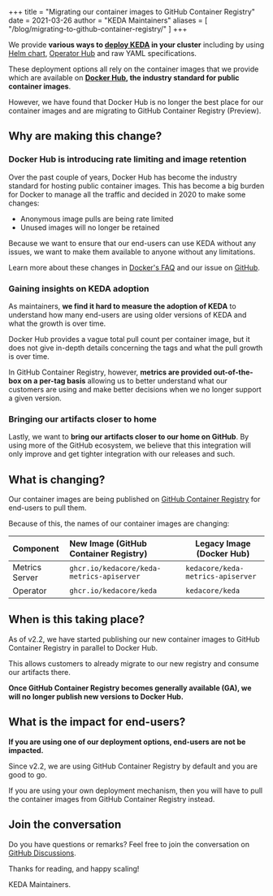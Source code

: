 +++
title = "Migrating our container images to GitHub Container Registry"
date = 2021-03-26
author = "KEDA Maintainers"
aliases = [
    "/blog/migrating-to-github-container-registry/"
]
+++

We provide **various ways to [deploy KEDA](https://keda.sh/docs/latest/deploy/) in your cluster** including by using [Helm chart](https://github.com/kedacore/charts), [Operator Hub](https://operatorhub.io/operator/keda) and raw YAML specifications.

These deployment options all rely on the container images that we provide which are available on **[Docker Hub](https://hub.docker.com/u/kedacore), the industry standard for public container images**.

However, we have found that Docker Hub is no longer the best place for our container images and are migrating to GitHub Container Registry (Preview).

## Why are making this change?

### Docker Hub is introducing rate limiting and image retention

Over the past couple of years, Docker Hub has become the industry standard for hosting public container images. This has become a big burden for Docker to manage all the traffic and decided in 2020 to make some changes:

- Anonymous image pulls are being rate limited
- Unused images will no longer be retained

Because we want to ensure that our end-users can use KEDA without any issues, we want to make them available to anyone without any limitations.

Learn more about these changes in [Docker's FAQ](https://www.docker.com/pricing/resource-consumption-updates) and our issue on [GitHub](https://github.com/kedacore/keda/issues/995).

### Gaining insights on KEDA adoption

As maintainers, **we find it hard to measure the adoption of KEDA** to understand how many end-users are using older versions of KEDA and what the growth is over time.

Docker Hub provides a vague total pull count per container image, but it does not give in-depth details concerning the tags and what the pull growth is over time.

In GitHub Container Registry, however, **metrics are provided out-of-the-box on a per-tag basis** allowing us to better understand what our customers are using and make better decisions when we no longer support a given version.

### Bringing our artifacts closer to home

Lastly, we want to **bring our artifacts closer to our home on GitHub**. By using more of the GitHub ecosystem, we believe that this integration will only improve and get tighter integration with our releases and such.

## What is changing?

Our container images are being published on [GitHub Container Registry](https://github.com/orgs/kedacore/packages?type=source) for end-users to pull them.

Because of this, the names of our container images are changing:

| Component      | New Image (GitHub Container Registry)     | Legacy Image (Docker Hub)         |
| :------------- | :---------------------------------------- | --------------------------------- |
| Metrics Server | `ghcr.io/kedacore/keda-metrics-apiserver` | `kedacore/keda-metrics-apiserver` |
| Operator       | `ghcr.io/kedacore/keda`                   | `kedacore/keda`                   |

## When is this taking place?

As of v2.2, we have started publishing our new container images to GitHub Container Registry in parallel to Docker Hub.

This allows customers to already migrate to our new registry and consume our artifacts there.

**Once GitHub Container Registry becomes generally available (GA), we will no longer publish new versions to Docker Hub.**

## What is the impact for end-users?

**If you are using one of our deployment options, end-users are not be impacted.**

Since v2.2, we are using GitHub Container Registry by default and you are good to go.

If you are using your own deployment mechanism, then you will have to pull the container images from GitHub Container Registry instead.

## Join the conversation

Do you have questions or remarks? Feel free to join the conversation on [GitHub Discussions](https://github.com/kedacore/keda/discussions/1700).

Thanks for reading, and happy scaling!

KEDA Maintainers.